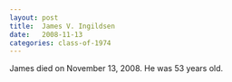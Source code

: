 ```yaml
---
layout: post
title:  James V. Ingildsen
date:   2008-11-13
categories: class-of-1974
---
```

James died on November 13, 2008.  He was 53 years old.
